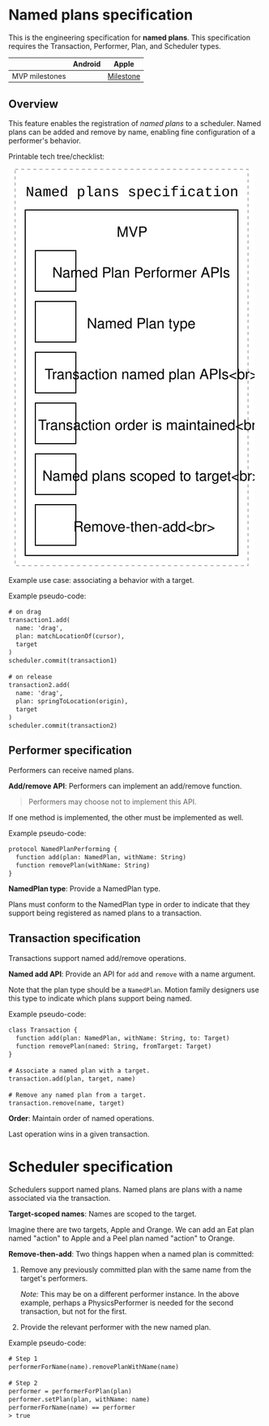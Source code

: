 # Named plans specification

This is the engineering specification for **named plans**. This specification requires the Transaction, Performer, Plan, and Scheduler types.

|                  | Android | Apple |
| ---------------- |:-------:|:-----:|
| MVP milestones | &nbsp; | [Milestone](https://github.com/material-motion/material-motion-runtime-objc/milestone/4) |

## Overview

This feature enables the registration of *named plans* to a scheduler. Named plans can be added and remove by name, enabling fine configuration of a performer's behavior.

Printable tech tree/checklist:

![](../../_assets/NamedPlansTechTree.svg)

Example use case: associating a behavior with a target.

Example pseudo-code:

    # on drag
    transaction1.add(
      name: 'drag', 
      plan: matchLocationOf(cursor), 
      target
    )
    scheduler.commit(transaction1)

    # on release
    transaction2.add(
      name: 'drag', 
      plan: springToLocation(origin), 
      target
    )
    scheduler.commit(transaction2)

## Performer specification

Performers can receive named plans.

**Add/remove API**: Performers can implement an add/remove function.

> Performers may choose not to implement this API.

If one method is implemented, the other must be implemented as well.

Example pseudo-code:

    protocol NamedPlanPerforming {
      function add(plan: NamedPlan, withName: String)
      function removePlan(withName: String)
    }

**NamedPlan type**: Provide a NamedPlan type.

Plans must conform to the NamedPlan type in order to indicate that they support being registered as named plans to a transaction.

## Transaction specification

Transactions support named add/remove operations.

**Named add API**: Provide an API for `add` and `remove` with a name argument.

Note that the plan type should be a `NamedPlan`. Motion family designers use this type to indicate which plans support being named.

Example pseudo-code:

    class Transaction {
      function add(plan: NamedPlan, withName: String, to: Target)
      function removePlan(named: String, fromTarget: Target)
    }
    
    # Associate a named plan with a target.
    transaction.add(plan, target, name)
    
    # Remove any named plan from a target.
    transaction.remove(name, target)

**Order**: Maintain order of named operations.

Last operation wins in a given transaction.

# Scheduler specification

Schedulers support named plans. Named plans are plans with a name associated via the transaction.

**Target-scoped names**: Names are scoped to the target.

Imagine there are two targets, Apple and Orange. We can add an Eat plan named "action" to Apple and a Peel plan named "action" to Orange.

**Remove-then-add**: Two things happen when a named plan is committed:

1. Remove any previously committed plan with the same name from the target's performers. 

   _Note:_ This may be on a different performer instance. In the above example, perhaps a PhysicsPerformer is needed for the second transaction, but not for the first.
2. Provide the relevant performer with the new named plan.

Example pseudo-code:

    # Step 1
    performerForName(name).removePlanWithName(name)
    
    # Step 2
    performer = performerForPlan(plan)
    performer.setPlan(plan, withName: name)
    performerForName(name) == performer 
    > true
